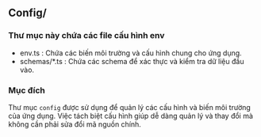 ## Config/
### Thư mục này chứa các file cấu hình env
- env.ts : Chứa các biến môi trường và cấu hình chung cho ứng dụng.
- schemas/*.ts : Chứa các schema để xác thực và kiểm tra dữ liệu đầu vào.

### Mục đích
Thư mục `config` được sử dụng để quản lý các cấu hình và biến môi trường của ứng dụng. Việc tách biệt cấu hình giúp dễ dàng quản lý và thay đổi mà không cần phải sửa đổi mã nguồn chính.


